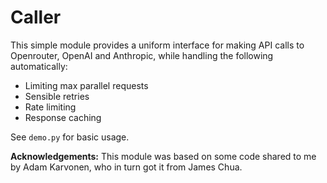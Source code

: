 # Caller

This simple module provides a uniform interface for making API calls to Openrouter, OpenAI and Anthropic, while handling the following automatically:

- Limiting max parallel requests
- Sensible retries
- Rate limiting
- Response caching

See `demo.py` for basic usage.

**Acknowledgements:** This module was based on some code shared to me by Adam Karvonen, who in turn got it from James Chua.
